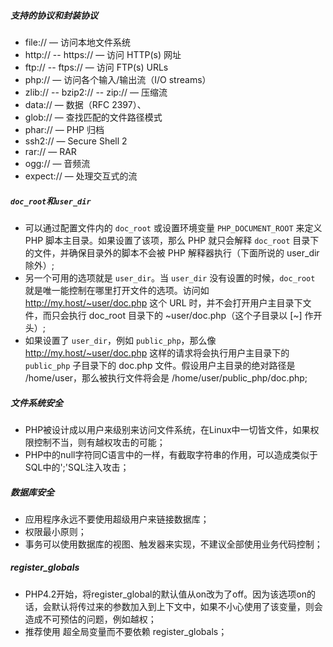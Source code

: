 ##### 支持的协议和封装协议
- file:// — 访问本地文件系统
- http:// -- https:// — 访问 HTTP(s) 网址
- ftp:// -- ftps:// — 访问 FTP(s) URLs
- php:// — 访问各个输入/输出流（I/O streams）
- zlib:// -- bzip2:// -- zip:// — 压缩流
- data:// — 数据（RFC 2397）、
- glob:// — 查找匹配的文件路径模式
- phar:// — PHP 归档
- ssh2:// — Secure Shell 2
- rar:// — RAR
- ogg:// — 音频流
- expect:// — 处理交互式的流

##### `doc_root`和`user_dir`
- 可以通过配置文件内的 `doc_root` 或设置环境变量 `PHP_DOCUMENT_ROOT` 来定义 PHP 脚本主目录。如果设置了该项，那么 PHP 就只会解释 `doc_root` 目录下的文件，并确保目录外的脚本不会被 PHP 解释器执行（下面所说的 user_dir 除外）;
- 另一个可用的选项就是 `user_dir`。当 `user_dir` 没有设置的时候，`doc_root` 就是唯一能控制在哪里打开文件的选项。访问如 http://my.host/~user/doc.php 这个 URL 时，并不会打开用户主目录下文件，而只会执行 doc_root 目录下的 ~user/doc.php（这个子目录以 [~] 作开头）;
- 如果设置了 `user_dir`，例如 `public_php`，那么像 http://my.host/~user/doc.php 这样的请求将会执行用户主目录下的 `public_php` 子目录下的 doc.php 文件。假设用户主目录的绝对路径是 /home/user，那么被执行文件将会是 /home/user/public_php/doc.php;

##### 文件系统安全
- PHP被设计成以用户来级别来访问文件系统，在Linux中一切皆文件，如果权限控制不当，则有越权攻击的可能；
- PHP中的null字符同C语言中的一样，有截取字符串的作用，可以造成类似于SQL中的';'SQL注入攻击；

##### 数据库安全
- 应用程序永远不要使用超级用户来链接数据库；
- 权限最小原则；
- 事务可以使用数据库的视图、触发器来实现，不建议全部使用业务代码控制；

##### register_globals
- PHP4.2开始，将register_global的默认值从on改为了off。因为该选项on的话，会默认将传过来的参数加入到上下文中，如果不小心使用了该变量，则会造成不可预估的问题，例如越权；
- 推荐使用 超全局变量而不要依赖 register_globals；